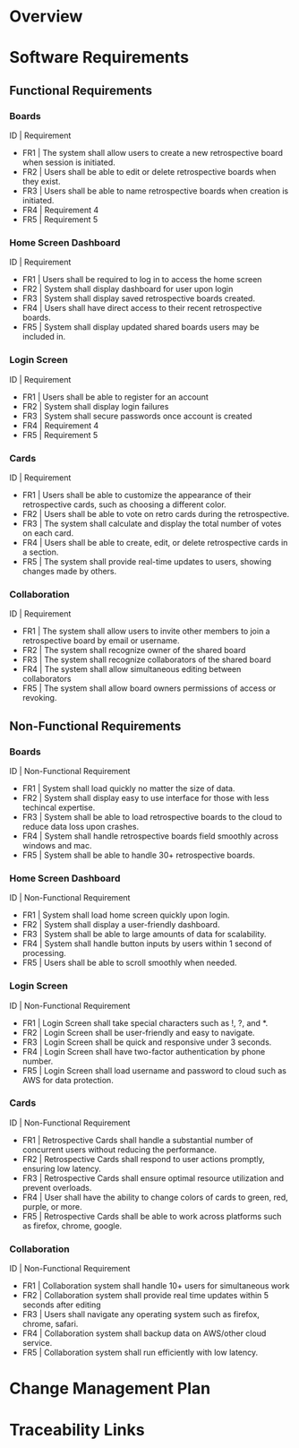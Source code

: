 # Overview

<!-- Describe purpose of this document in 1 paragraph or less....hint: it is your SRS -->

# Software Requirements

<!-- Descrobe the structure pf this section -->

## Functional Requirements

### Boards

ID | Requirement

- FR1 | The system shall allow users to create a new retrospective board when session is initiated.
- FR2 | Users shall be able to edit or delete retrospective boards when they exist.
- FR3 | Users shall be able to name retrospective boards when creation is initiated.
- FR4 | Requirement 4
- FR5 | Requirement 5

### Home Screen Dashboard

ID | Requirement

- FR1 | Users shall be required to log in to access the home screen
- FR2 | System shall display dashboard for user upon login
- FR3 | System shall display saved retrospective boards created.
- FR4 | Users shall have direct access to their recent retrospective boards.
- FR5 | System shall display updated shared boards users may be included in.

### Login Screen

ID | Requirement

- FR1 | Users shall be able to register for an account
- FR2 | System shall display login failures
- FR3 | System shall secure passwords once account is created
- FR4 | Requirement 4
- FR5 | Requirement 5

### Cards

ID | Requirement

- FR1 | Users shall be able to customize the appearance of their retrospective cards, such as choosing a different color.
- FR2 | Users shall be able to vote on retro cards during the retrospective.
- FR3 | The system shall calculate and display the total number of votes on each card.
- FR4 | Users shall be able to create, edit, or delete retrospective cards in a section.
- FR5 | The system shall provide real-time updates to users, showing changes made by others.

### Collaboration

ID | Requirement

- FR1 | The system shall allow users to invite other members to join a retrospective board by email or username.
- FR2 | The system shall recognize owner of the shared board
- FR3 | The system shall recognize collaborators of the shared board
- FR4 | The system shall allow simultaneous editing between collaborators
- FR5 | The system shall allow board owners permissions of access or revoking.

## Non-Functional Requirements

### Boards

ID | Non-Functional Requirement

- FR1 | System shall load quickly no matter the size of data.
- FR2 | System shall display easy to use interface for those with less techincal expertise.
- FR3 | System shall be able to load retrospective boards to the cloud to reduce data loss upon crashes.
- FR4 | System shall handle retrospective boards field smoothly across windows and mac.
- FR5 | System shall be able to handle 30+ retrospective boards.

### Home Screen Dashboard

ID | Non-Functional Requirement

- FR1 | System shall load home screen quickly upon login.
- FR2 | System shall display a user-friendly dashboard.
- FR3 | System shall be able to large amounts of data for scalability.
- FR4 | System shall handle button inputs by users within 1 second of processing.
- FR5 | Users shall be able to scroll smoothly when needed.

### Login Screen

ID | Non-Functional Requirement

- FR1 | Login Screen shall take special characters such as !, ?, and \*.
- FR2 | Login Screen shall be user-friendly and easy to navigate.
- FR3 | Login Screen shall be quick and responsive under 3 seconds.
- FR4 | Login Screen shall have two-factor authentication by phone number.
- FR5 | Login Screen shall load username and password to cloud such as AWS for data protection.

### Cards

ID | Non-Functional Requirement

- FR1 | Retrospective Cards shall handle a substantial number of concurrent users without reducing the performance.
- FR2 | Retrospective Cards shall respond to user actions promptly, ensuring low latency.
- FR3 | Retrospective Cards shall ensure optimal resource utilization and prevent overloads.
- FR4 | User shall have the ability to change colors of cards to green, red, purple, or more.
- FR5 | Retrospective Cards shall be able to work across platforms such as firefox, chrome, google.

### Collaboration

ID | Non-Functional Requirement

- FR1 | Collaboration system shall handle 10+ users for simultaneous work
- FR2 | Collaboration system shall provide real time updates within 5 seconds after editing
- FR3 | Users shall navigate any operating system such as firefox, chrome, safari.
- FR4 | Collaboration system shall backup data on AWS/other cloud service.
- FR5 | Collaboration system shall run efficiently with low latency.

# Change Management Plan

<!-- Description of what this section is -->

# Traceability Links

<!-- Description of this section -->
